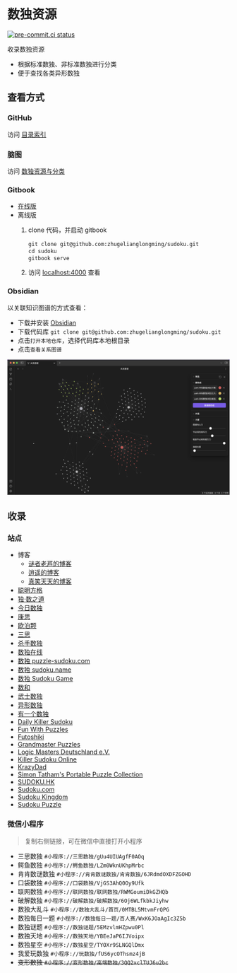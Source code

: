 # 数独资源

[![pre-commit.ci status](https://results.pre-commit.ci/badge/github/zhugelianglongming/sudoku/main.svg)](https://results.pre-commit.ci/latest/github/zhugelianglongming/sudoku/main)

收录数独资源

- 根据标准数独、非标准数独进行分类
- 便于查找各类异形数独

## 查看方式

### GitHub

访问 [目录索引](SUMMARY.md)

### 脑图

访问 [数独资源与分类](http://naotu.baidu.com/file/825e8b6bb24556bf904887a36158afcd?token=2739364acfe6d714)

### Gitbook

- [在线版](https://zhugelianglongming.gitbook.io/shu-du/)
- 离线版
    1. clone 代码，并启动 gitbook

        ```shell
        git clone git@github.com:zhugelianglongming/sudoku.git
        cd sudoku
        gitbook serve
        ```

    2. 访问 [localhost:4000](http://localhost:4000) 查看

### Obsidian

以关联知识图谱的方式查看：

- 下载并安装 [Obsidian](https://obsidian.md/)
- 下载代码库 `git clone git@github.com:zhugelianglongming/sudoku.git`
- 点击`打开本地仓库`，选择代码库本地根目录
- 点击`查看关系图谱`

![数独题型关系图谱](images/obsidian.png)

## 收录

### 站点

- 博客
  - [谜者老芦的博客](http://blog.sina.com.cn/u/1752936301)
  - [逍遥的博客](http://blog.sina.com.cn/iae3ng)
  - [真笑天天的博客](http://blog.sina.com.cn/zhenxiaott)
- [聪明方格](https://cn.newdoku.com/)
- [独·数之道](http://www.sudokufans.org.cn/)
- [今日数独](https://cn.sudoku.today/)
- [康思](https://www.conceptispuzzles.com/zh/index.aspx)
- [欧泊颗](https://p.oubk.com/)
- [三思](https://www.12634.com/)
- [杀手数独](https://cn.puzzle-killer-sudoku.com/)
- [数独在线](https://sudoku-cn.com/)
- [数独 puzzle-sudoku.com](https://cn.puzzle-sudoku.com/)
- [数独 sudoku.name](https://www.sudoku.name/index-cn.php)
- [数独 Sudoku Game](http://www.sudokugame.org/)
- [数和](https://cn.puzzle-kakuro.com/)
- [武士数独](https://cn.samuraisudoku.com/)
- [异形数独](https://cn.puzzle-jigsaw-sudoku.com/)
- [有一个数独](https://shudu.one/)
- [Daily Killer Sudoku](https://www.dailykillersudoku.com/)
- [Fun With Puzzles](https://www.funwithpuzzles.com/)
- [Futoshiki](https://cn.puzzle-futoshiki.com/)
- [Grandmaster Puzzles](https://www.gmpuzzles.com/)
- [Logic Masters Deutschland e.V.](https://logic-masters.de/)
- [Killer Sudoku Online](https://www.killersudokuonline.com/)
- [KrazyDad](https://krazydad.com/)
- [Simon Tatham's Portable Puzzle Collection](https://www.chiark.greenend.org.uk/~sgtatham/puzzles/)
- [SUDOKU.HK](https://sudoku.hk/)
- [Sudoku.com](https://sudoku.com/zh)
- [Sudoku Kingdom](https://sudokukingdom.com/)
- [Sudoku Puzzle](https://cn.sudokupuzzle.org/)

### 微信小程序

> 复制右侧链接，可在微信中直接打开小程序

- 三思数独 `#小程序://三思数独/gUu4UIUAgfF0AOq`
- 鳄鱼数独 `#小程序://鳄鱼数独/LZm0WknUKhpMrbc`
- 肯肯数谜数独 `#小程序://肯肯数谜数独/肯肯数独/6JRdmdOXDFZGOHD`
- 口袋数独 `#小程序://口袋数独/VjGS3AhQ0Oy9Ufk`
- 联网数独 `#小程序://联网数独/联网数独/RWMGoumiDkGZHQb`
- 破解数独 `#小程序://破解数独/破解数独/6Oj6WLfkbkJiyhw`
- 数独大乱斗 `#小程序://数独大乱斗/首页/0MTBL5MtvmFrQPG`
- 数独每日一题 `#小程序://数独每日一题/百人赛/WxK6JOaAgIc3Z5b`
- 数独谜题 `#小程序://数独谜题/5EMzvlmHZpwu0Pl`
- 数独天地 `#小程序://数独天地/YBEeJaP6IJVoipx`
- 数独星空 `#小程序://数独星空/TYOXr9SLNGQlDmx`
- 我爱玩数独 `#小程序://玩数独/fUS6ycOThsmz4jB`
- ~~变形数独 `#小程序://变形数独/高端数独/3QQ2xclTUJ6u2bc`~~
